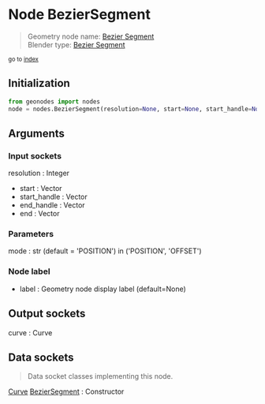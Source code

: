 
# Node BezierSegment

> Geometry node name: [Bezier Segment](https://docs.blender.org/manual/en/latest/modeling/geometry_nodes/material/bezier_segment.html)<br>
  Blender type: [Bezier Segment](https://docs.blender.org/api/current/bpy.types.GeometryNodeCurvePrimitiveBezierSegment.html)
  
<sub>go to [index](/docs/index.md)</sub>

## Initialization

```python
from geonodes import nodes
node = nodes.BezierSegment(resolution=None, start=None, start_handle=None, end_handle=None, end=None, mode='POSITION', label=None)
```



## Arguments


### Input sockets

resolution : Integer
- start : Vector
- start_handle : Vector
- end_handle : Vector
- end : Vector

### Parameters

mode : str (default = 'POSITION') in ('POSITION', 'OFFSET')

### Node label

- label : Geometry node display label (default=None)

## Output sockets

curve : Curve

## Data sockets

> Data socket classes implementing this node.
  
[Curve](/docs/sockets/Curve.md) [BezierSegment](/docs/sockets/Curve.md#beziersegment) : Constructor

